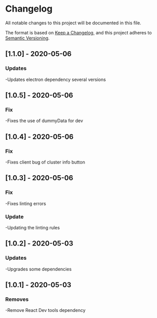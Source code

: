 # Changelog
All notable changes to this project will be documented in this file.

The format is based on [Keep a Changelog](https://keepachangelog.com/en/1.0.0/),
and this project adheres to [Semantic Versioning](https://semver.org/spec/v2.0.0.html).

## [1.1.0] - 2020-05-06
### Updates
-Updates electron dependency several versions

## [1.0.5] - 2020-05-06
### Fix
-Fixes the use of dummyData for dev

## [1.0.4] - 2020-05-06
### Fix
-Fixes client bug of cluster info button

## [1.0.3] - 2020-05-06
### Fix
-Fixes linting errors
### Update
-Updating the linting rules

## [1.0.2] - 2020-05-03
### Updates
-Upgrades some dependencies

## [1.0.1] - 2020-05-03
### Removes
-Remove React Dev tools dependency
